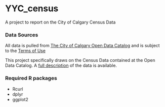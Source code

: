 # YYC_census
A project to report on the City of Calgary Census Data

### Data Sources
All data is pulled from [The City of Calgary Open Data Catalog](https://data.calgary.ca)
and is subject to the [Terms of Use](https://data.calgary.ca/OpenData/Pages/TermsofUse.aspx)

This project specifically draws on the Census Data contained at the Open Data Catalog. A
[full description](http://www.calgary.ca/CA/city-clerks/Documents/Election-and-information-services/Census2015/2015%20Census%20Terms%20and%20Definitions.pdf) of the data is available. 



### Required R packages
- Rcurl
- dplyr
- ggplot2
